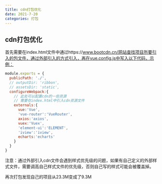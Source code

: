 ```yaml
---
title: cdn打包优化
date: 2021-7-20
categories: 打包 
---
```


## cdn打包优化

首先需要在index.html文件中通过https://www.bootcdn.cn/网站查找项目所要引入的包文件，通过外部引入的方式引入，再在vue.config.js中写入以下代码，示例：

```js
module.exports = {
  publicPath: './',
  // outputDir: 'ribbon',
  // assetsDir: 'static',
  configureWebpack:{
    // 此处可以配置cdn的一些资源
    // 需要在index.html中引入cdn资源文件
    externals:{
      vue:'Vue',
      'vue-router':'VueRouter',
      axios:'axios',
      vuex:'Vuex',
      'element-ui':'ELEMENT',
      'iview':'iview',
      echarts:'echarts'
    }
  }
}
```

注意：通过外部引入cdn文件会遇到样式优先级的问题，如果有自己定义的外部样式文件，需要调高自己样式文件的优先级，否则自己写的样式可能会被覆盖掉。

再次打包发现自己的项目从23.3M变成了9.3M

